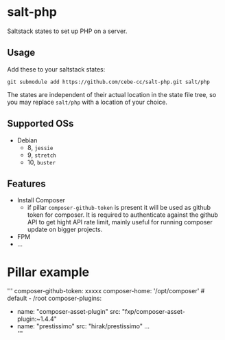 # salt-php
Saltstack states to set up PHP on a server.

## Usage

Add these to your saltstack states:

    git submodule add https://github.com/cebe-cc/salt-php.git salt/php
    
The states are independent of their actual location in the state file tree, so you may replace `salt/php` with a location of your choice.

## Supported OSs

- Debian
  - 8, `jessie`
  - 9, `stretch`
  - 10, `buster`

## Features

- Install Composer
  - if pillar `composer-github-token` is present it will be used as github token for composer.
    It is required to authenticate against the github API to get hight API rate limit, mainly useful
    for running composer update on bigger projects.
- FPM
- ...

# Pillar example
'''
composer-github-token: xxxxx
composer-home: '/opt/composer' # default - /root
composer-plugins:
  - name: "composer-asset-plugin"
    src: "fxp/composer-asset-plugin:~1.4.4"
  - name: "prestissimo"
    src: "hirak/prestissimo"
  ...  
'''
